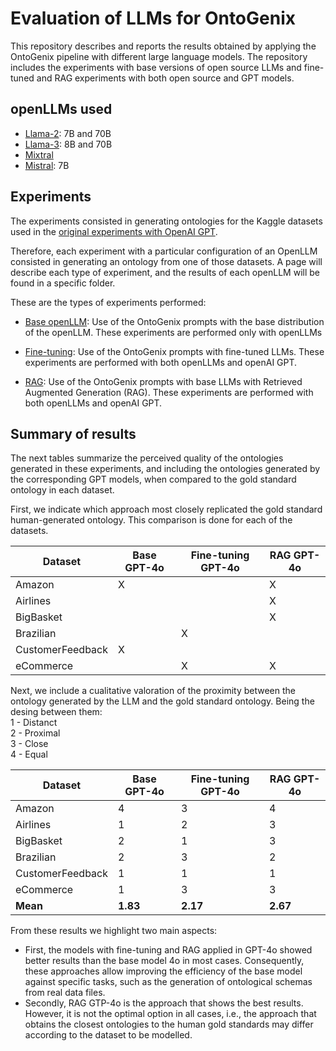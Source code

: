 # Evaluation of LLMs for OntoGenix
This repository describes and reports the results obtained by applying the OntoGenix pipeline with different large language models. The repository includes the experiments with base versions of open source LLMs and fine-tuned and RAG experiments with both open source and GPT models.

## openLLMs used
* [Llama-2](https://huggingface.co/meta-llama/Llama-2-7b): 7B and 70B
* [Llama-3](https://github.com/meta-llama/llama3): 8B and 70B
* [Mixtral](https://huggingface.co/docs/transformers/en/model_doc/mixtral)
* [Mistral](https://mistral.ai): 7B

## Experiments 

The experiments consisted in generating ontologies for the Kaggle datasets used in the [original experiments with OpenAI GPT](https://github.com/tecnomod-um/OntoGenixEvaluation).

Therefore, each experiment with a particular configuration of an OpenLLM consisted in generating an ontology from one of those datasets. A page will describe each type of experiment, and the results of each openLLM will be found in a specific folder. 

These are the types of experiments performed:

* [Base openLLM](./base-llm/README.md): Use of the OntoGenix prompts with the base distribution of the openLLM. These experiments are performed only with openLLMs
 
* [Fine-tuning](./fine-tuning/README.md): Use of the OntoGenix prompts with fine-tuned LLMs. These experiments are performed with both openLLMs and openAI GPT.

* [RAG](./rag/README.md): Use of the OntoGenix prompts with base LLMs with Retrieved Augmented Generation (RAG). These experiments are performed with both openLLMs and openAI GPT.


## Summary of results
The next tables summarize the perceived quality of the ontologies generated in these experiments, and including the ontologies generated by the corresponding GPT models, when compared to the gold standard ontology in each dataset.

First, we indicate which approach most closely replicated the gold standard human-generated ontology. This comparison is done for each of the datasets. 

| Dataset           | Base GPT-4o | Fine-tuning GPT-4o | RAG GPT-4o |
|-------------------|-------------|--------------------|------------|
| Amazon            | X           |                    | X          |
| Airlines          |             |                    | X          |
| BigBasket         |             |                    | X          |
| Brazilian         |             | X                  |            |
| CustomerFeedback  | X           |                    |            |
| eCommerce         |             | X                  | X          |


Next, we include a cualitative valoration of the proximity between the ontology generated by the LLM and the gold standard ontology.
Being the desing between them:
<br>
1 - Distanct <br>
2 - Proximal <br>
3 - Close <br>
4 - Equal <br>

| Dataset           |  Base GPT-4o | Fine-tuning GPT-4o | RAG GPT-4o |
|-------------------|--------------|--------------------|------------|
| Amazon            | 4            | 3                  | 4          |
| Airlines          | 1            | 2                  | 3          |
| BigBasket         | 2            | 1                  | 3          |
| Brazilian         | 2            | 3                  | 2          |
| CustomerFeedback  | 1            | 1                  | 1          |
| eCommerce         | 1            | 3                  | 3          |
| **Mean**          | **1.83**     | **2.17**           | **2.67**   |

From these results we highlight two main aspects:
- First, the models with fine-tuning and RAG applied in GPT-4o showed better results than the base model 4o in most cases. Consequently, these approaches allow improving the efficiency of the base model against specific tasks, such as the generation of ontological schemas from real data files.
- Secondly, RAG GTP-4o is the approach that shows the best results. However, it is not the optimal option in all cases, i.e., the approach that obtains the closest ontologies to the human gold standards may differ according to the dataset to be modelled.
